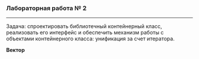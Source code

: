 ### Лабораторная работа № 2

---

Задача: спроектировать библиотечный контейнерный класс, реализовать его интерфейс и обеспечить
механизм работы с объектами контейнерного класса: унификация за счет итератора.

**Вектор**

